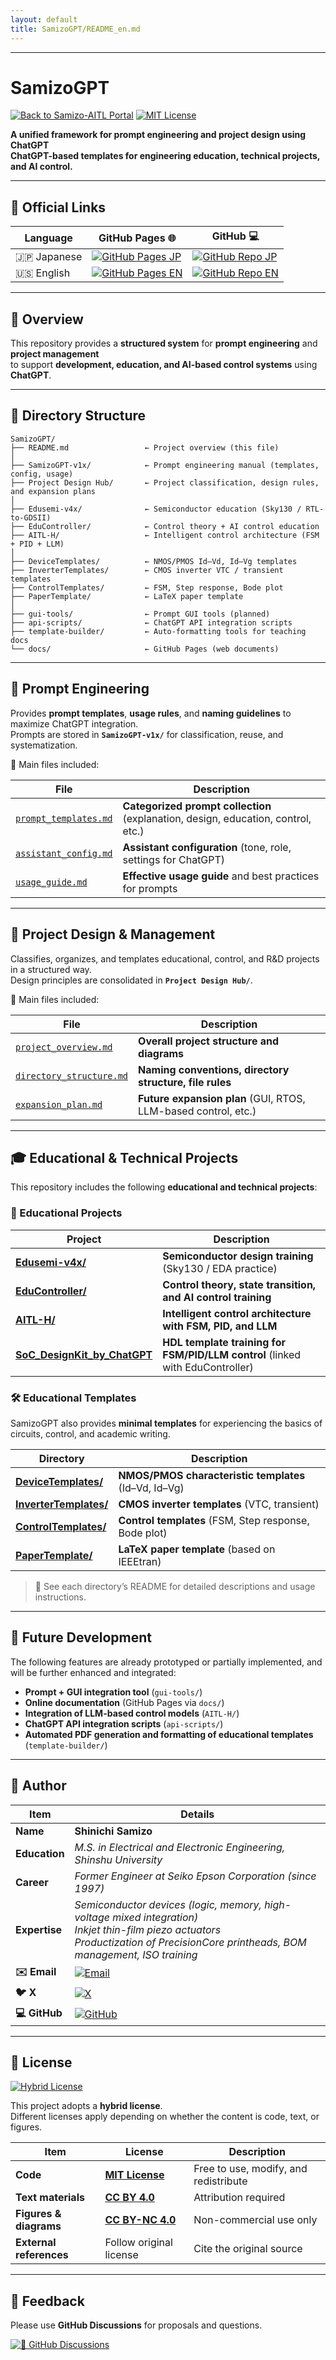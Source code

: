 ```yaml
---
layout: default
title: SamizoGPT/README_en.md
---
```


---

# **SamizoGPT**

[![Back to Samizo-AITL Portal](https://img.shields.io/badge/Back%20to%20Samizo--AITL%20Portal-brightgreen)](https://samizo-aitl.github.io/) [![MIT License](https://img.shields.io/badge/license-MIT-blue.svg)](LICENSE)

**A unified framework for prompt engineering and project design using ChatGPT**  
**ChatGPT-based templates for engineering education, technical projects, and AI control.**

---

## 🔗 Official Links

| Language | GitHub Pages 🌐 | GitHub 💻 |
|----------|----------------|-----------|
| 🇯🇵 Japanese | [![GitHub Pages JP](https://img.shields.io/badge/GitHub%20Pages-日本語版-brightgreen?logo=github)](https://samizo-aitl.github.io/SamizoGPT/) | [![GitHub Repo JP](https://img.shields.io/badge/GitHub-日本語版-blue?logo=github)](https://github.com/Samizo-AITL/SamizoGPT) |
| 🇺🇸 English | [![GitHub Pages EN](https://img.shields.io/badge/GitHub%20Pages-English-brightgreen?logo=github)](https://samizo-aitl.github.io/SamizoGPT/en/) | [![GitHub Repo EN](https://img.shields.io/badge/GitHub-English-blue?logo=github)](https://github.com/Samizo-AITL/SamizoGPT/tree/main/en) |

---

## 📌 Overview

This repository provides a **structured system** for **prompt engineering** and **project management**  
to support **development, education, and AI-based control systems** using **ChatGPT**.  

---

## 📁 Directory Structure

```plaintext
SamizoGPT/
├── README.md                 ← Project overview (this file)
│
├── SamizoGPT-v1x/            ← Prompt engineering manual (templates, config, usage)
├── Project Design Hub/       ← Project classification, design rules, and expansion plans
│
├── Edusemi-v4x/              ← Semiconductor education (Sky130 / RTL-to-GDSII)
├── EduController/            ← Control theory + AI control education
├── AITL-H/                   ← Intelligent control architecture (FSM + PID + LLM)
│
├── DeviceTemplates/          ← NMOS/PMOS Id–Vd, Id–Vg templates
├── InverterTemplates/        ← CMOS inverter VTC / transient templates
├── ControlTemplates/         ← FSM, Step response, Bode plot
├── PaperTemplate/            ← LaTeX paper template
│
├── gui-tools/                ← Prompt GUI tools (planned)
├── api-scripts/              ← ChatGPT API integration scripts
├── template-builder/         ← Auto-formatting tools for teaching docs
└── docs/                     ← GitHub Pages (web documents)
```

---

## 🧠 Prompt Engineering

Provides **prompt templates**, **usage rules**, and **naming guidelines** to maximize ChatGPT integration.  
Prompts are stored in **`SamizoGPT-v1x/`** for classification, reuse, and systematization.  

📄 Main files included:

| File | Description |
|------|-------------|
| [`prompt_templates.md`](../SamizoGPT-v1x/prompt_templates.md) | **Categorized prompt collection** (explanation, design, education, control, etc.) |
| [`assistant_config.md`](../SamizoGPT-v1x/assistant_config.md) | **Assistant configuration** (tone, role, settings for ChatGPT) |
| [`usage_guide.md`](../SamizoGPT-v1x/usage_guide.md) | **Effective usage guide** and best practices for prompts |

---

## 🧩 Project Design & Management

Classifies, organizes, and templates educational, control, and R&D projects in a structured way.  
Design principles are consolidated in **`Project Design Hub/`**.  

📄 Main files included:

| File | Description |
|------|-------------|
| [`project_overview.md`](../Project%20Design%20Hub/project_overview.md) | **Overall project structure and diagrams** |
| [`directory_structure.md`](../Project%20Design%20Hub/directory_structure.md) | **Naming conventions, directory structure, file rules** |
| [`expansion_plan.md`](../Project%20Design%20Hub/expansion_plan.md) | **Future expansion plan** (GUI, RTOS, LLM-based control, etc.) |

---

## 🎓 Educational & Technical Projects

This repository includes the following **educational and technical projects**:  

### 📘 Educational Projects

| Project | Description |
|---------|-------------|
| [**Edusemi-v4x/**](../Edusemi-v4x/) | **Semiconductor design training** (Sky130 / EDA practice) |
| [**EduController/**](../EduController/) | **Control theory, state transition, and AI control training** |
| [**AITL-H/**](../AITL-H/) | **Intelligent control architecture with FSM, PID, and LLM** |
| [**SoC_DesignKit_by_ChatGPT**](https://github.com/Samizo-AITL/EduController/tree/main/SoC_DesignKit_by_ChatGPT) | **HDL template training for FSM/PID/LLM control** (linked with EduController) |

### 🛠 Educational Templates

SamizoGPT also provides **minimal templates** for experiencing the basics of circuits, control, and academic writing.  

| Directory | Description |
|-----------|-------------|
| [**DeviceTemplates/**](../DeviceTemplates) | **NMOS/PMOS characteristic templates** (Id–Vd, Id–Vg) |
| [**InverterTemplates/**](../InverterTemplates) | **CMOS inverter templates** (VTC, transient) |
| [**ControlTemplates/**](../ControlTemplates) | **Control templates** (FSM, Step response, Bode plot) |
| [**PaperTemplate/**](../PaperTemplate) | **LaTeX paper template** (based on IEEEtran) |

> 🔎 See each directory’s README for detailed descriptions and usage instructions.  

---

## 🚀 Future Development

The following features are already prototyped or partially implemented, and will be further enhanced and integrated:  

- **Prompt + GUI integration tool** (`gui-tools/`)  
- **Online documentation** (GitHub Pages via `docs/`)  
- **Integration of LLM-based control models** (`AITL-H/`)  
- **ChatGPT API integration scripts** (`api-scripts/`)  
- **Automated PDF generation and formatting of educational templates** (`template-builder/`)  

---

## 👤 Author

| Item | Details |
|------|----------|
| **Name** | **Shinichi Samizo** |
| **Education** | *M.S. in Electrical and Electronic Engineering, Shinshu University* |
| **Career** | *Former Engineer at Seiko Epson Corporation (since 1997)* |
| **Expertise** | *Semiconductor devices (logic, memory, high-voltage mixed integration)*<br>*Inkjet thin-film piezo actuators*<br>*Productization of PrecisionCore printheads, BOM management, ISO training* |
| **✉️ Email** | [![Email](https://img.shields.io/badge/Email-shin3t72%40gmail.com-red?style=for-the-badge&logo=gmail)](mailto:shin3t72@gmail.com) |
| **🐦 X** | [![X](https://img.shields.io/badge/X-@shin3t72-black?style=for-the-badge&logo=x)](https://x.com/shin3t72) |
| **💻 GitHub** | [![GitHub](https://img.shields.io/badge/GitHub-Samizo--AITL-blue?logo=github)](https://github.com/Samizo-AITL) |

---

## 📄 License

[![Hybrid License](https://img.shields.io/badge/license-Hybrid-blueviolet)](#-license)  

This project adopts a **hybrid license**.  
Different licenses apply depending on whether the content is code, text, or figures.  

| Item | License | Description |
|------|---------|-------------|
| **Code** | **[MIT License](https://opensource.org/licenses/MIT)** | Free to use, modify, and redistribute |
| **Text materials** | **[CC BY 4.0](https://creativecommons.org/licenses/by/4.0/)** | Attribution required |
| **Figures & diagrams** | **[CC BY-NC 4.0](https://creativecommons.org/licenses/by-nc/4.0/)** | Non-commercial use only |
| **External references** | Follow original license | Cite the original source |

---

## 💬 Feedback

Please use **GitHub Discussions** for proposals and questions.  

[![💬 GitHub Discussions](https://img.shields.io/badge/💬%20GitHub-Discussions-brightgreen?logo=github)](https://github.com/Samizo-AITL/SamizoGPT/discussions)
